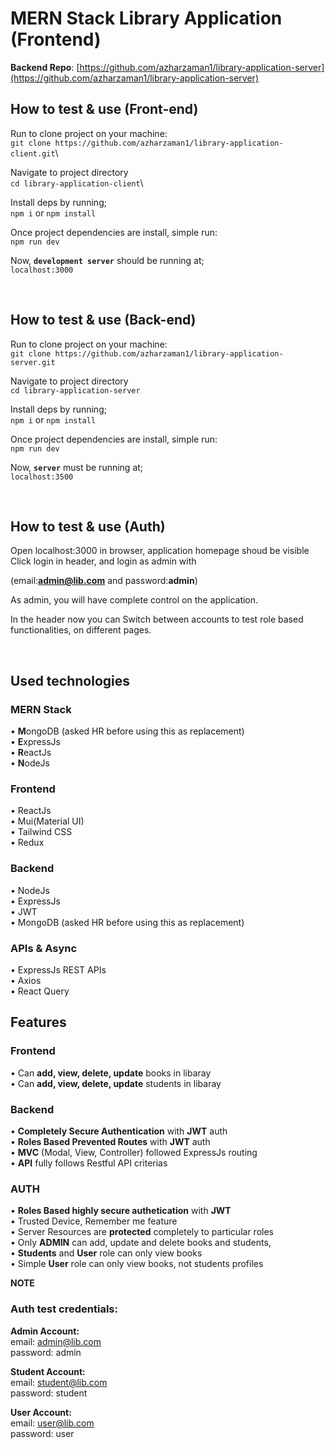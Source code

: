 # MERN Stack Library Application (Frontend)

**Backend Repo**: [https://github.com/azharzaman1/library-application-server](https://github.com/azharzaman1/library-application-server)

## How to test & use (Front-end)

Run to clone project on your machine:\
`git clone https://github.com/azharzaman1/library-application-client.git`\

Navigate to project directory\
`cd library-application-client`\

Install deps by running;\
`npm i` or `npm install`

Once project dependencies are install, simple run:\
`npm run dev`

Now, **`development server`** should be running at;\
`localhost:3000`

<br />

## How to test & use (Back-end)

Run to clone project on your machine:\
`git clone https://github.com/azharzaman1/library-application-server.git`

Navigate to project directory\
`cd library-application-server`

Install deps by running;\
`npm i` or `npm install`

Once project dependencies are install, simple run:\
`npm run dev`

Now, **`server`** must be running at;\
`localhost:3500`

<br />

## How to test & use (Auth)

Open localhost:3000 in browser, application homepage shoud be visible\
Click login in header, and login as admin with

(email:**admin@lib.com** and password:**admin**)

As admin, you will have complete control on the application.

In the header now you can Switch between accounts to test role based functionalities, on different pages.

<br />

## Used technologies

### MERN Stack

• <b>M</b>ongoDB (asked HR before using this as replacement)\
• <b>E</b>xpressJs\
• <b>R</b>eactJs\
• <b>N</b>odeJs

### Frontend

• ReactJs\
• Mui(Material UI)\
• Tailwind CSS\
• Redux<br/>

### Backend

• NodeJs\
• ExpressJs\
• JWT\
• MongoDB (asked HR before using this as replacement)

### APIs & Async

• ExpressJs REST APIs\
• Axios\
• React Query


## Features

### Frontend

• Can **add, view, delete, update** books in libaray\
• Can **add, view, delete, update** students in libaray


### Backend

• **Completely Secure Authentication** with **JWT** auth\
• **Roles Based Prevented Routes** with **JWT** auth\
• **MVC** (Modal, View, Controller) followed ExpressJs routing\
• **API** fully follows Restful API criterias


### AUTH

• **Roles Based highly secure authetication** with **JWT**\
• Trusted Device, Remember me feature \
• Server Resources are **protected** completely to particular roles\
• Only **ADMIN** can add, update and delete books and students,\
• **Students** and **User** role can only view books\
• Simple **User** role can only view books, not students profiles

**NOTE**

### Auth test credentials:

**Admin Account:**\
email: admin@lib.com\
password: admin

**Student Account:**\
email: student@lib.com\
password: student

**User Account:**\
email: user@lib.com\
password: user
